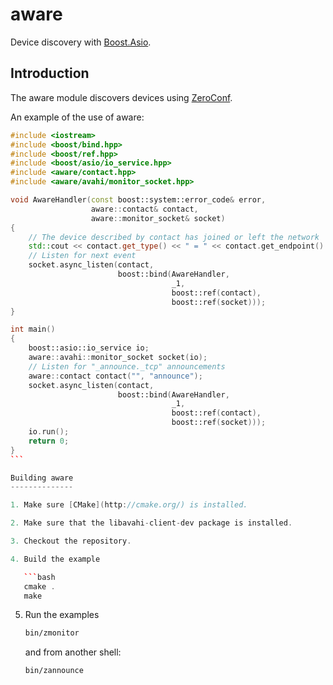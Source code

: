 aware
=====

Device discovery with [Boost.Asio](http://www.boost.org/doc/libs/release/libs/asio/).

Introduction
------------

The aware module discovers devices using [ZeroConf](http://en.wikipedia.org/wiki/Zeroconf).


An example of the use of aware:

```c++
#include <iostream>
#include <boost/bind.hpp>
#include <boost/ref.hpp>
#include <boost/asio/io_service.hpp>
#include <aware/contact.hpp>
#include <aware/avahi/monitor_socket.hpp>

void AwareHandler(const boost::system::error_code& error,
                  aware::contact& contact,
                  aware::monitor_socket& socket)
{
    // The device described by contact has joined or left the network
    std::cout << contact.get_type() << " = " << contact.get_endpoint() << std::endl;
    // Listen for next event
    socket.async_listen(contact,
                        boost::bind(AwareHandler,
                                    _1,
                                    boost::ref(contact),
                                    boost::ref(socket)));
}

int main()
{
    boost::asio::io_service io;
    aware::avahi::monitor_socket socket(io);
    // Listen for "_announce._tcp" announcements
    aware::contact contact("", "announce");
    socket.async_listen(contact,
                        boost::bind(AwareHandler,
                                    _1,
                                    boost::ref(contact),
                                    boost::ref(socket)));
    io.run();
    return 0;
}
 ```

Building aware
--------------

1. Make sure [CMake](http://cmake.org/) is installed.

2. Make sure that the libavahi-client-dev package is installed.

3. Checkout the repository.

4. Build the example

   ```bash
   cmake .
   make
   ```
5. Run the examples

   ```bash
   bin/zmonitor
   ```
   and from another shell:

   ```bash
   bin/zannounce
   ```
